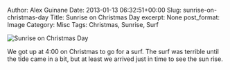 Author: Alex Guinane
Date: 2013-01-13 06:32:51+00:00
Slug: sunrise-on-christmas-day
Title: Sunrise on Christmas Day
excerpt: None
post_format: Image
Category: Misc
Tags: Christmas, Sunrise, Surf

![Sunrise on Christmas Day](/images/2013/2013-01-13-sunrise-on-christmas-day/p1110129-resized.jpg)

We got up at 4:00 on Christmas to go for a surf. The surf was terrible until the tide came in a bit, but at least we arrived just in time to see the sun rise.
